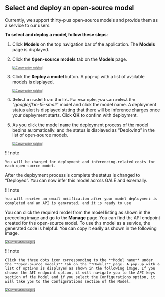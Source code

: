## **Select and deploy an open-source model**

Currently, we support thirty-plus open-source models and provide them as a service to our users.

**To select and deploy a model, follow these steps**:


1. Click **Models** on the top navigation bar of the application. The **Models** page is displayed.
2. Click the **Open-source models** tab on the **Models** page.

    <img src="../images/conversation-insights-5.png" alt="Conversation Insights" title="Conversation Insights" style="border: 1px solid gray; zoom:60%;">

1. Click the **Deploy a model** button. A pop-up with a list of available models is displayed.

    <img src="../images/conversation-insights-5.png" alt="Conversation Insights" title="Conversation Insights" style="border: 1px solid gray; zoom:60%;">

1. Select a model from the list. For example, you can select the “_google/flan-t5-small_” model and click the model name. A deployment status alert is displayed stating that there will be inference charges once your deployment starts. Click **OK** to confirm with deployment.  
2. As you click the model name the deployment process of the model begins automatically, and the status is displayed as “Deploying” in the list of open-source models.

    <img src="../images/conversation-insights-5.png" alt="Conversation Insights" title="Conversation Insights" style="border: 1px solid gray; zoom:60%;">

!!! note

    You will be charged for deployment and inferencing-related costs for each open-source model.


After the deployment process is complete the status is changed to “Deployed”. You can now infer this model across GALE and externally.

!!! note

    You will receive an email notification after your model deployment is completed and an API is generated, and it is ready to use.


You can click the required model from the model listing as shown in the preceding image and go to the **Manage** page. You can find the API endpoint created for this open-source model. To use this model as a service, the generated code is helpful. You can copy it easily as shown in the following image.

<img src="../images/conversation-insights-5.png" alt="Conversation Insights" title="Conversation Insights" style="border: 1px solid gray; zoom:60%;">


!!! note

    Click the three dots icon corresponding to the **Model name** under the **Open-source models** tab on the **Models** page. A pop-up with a list of options is displayed as shown in the following image. If you choose the API endpoint option, it will navigate you to the API keys section of the Model and if you select the Configurations option, it will take you to the Configurations section of the Model.


<img src="../images/conversation-insights-5.png" alt="Conversation Insights" title="Conversation Insights" style="border: 1px solid gray; zoom:60%;">